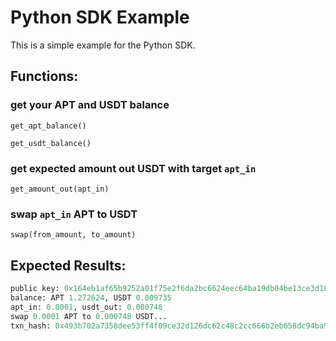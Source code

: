 # Python SDK Example

This is a simple example for the Python SDK.

## Functions:

### get your APT and USDT balance

`get_apt_balance()`

`get_usdt_balance()`

### get expected amount out USDT with target `apt_in`

`get_amount_out(apt_in)`

### swap `apt_in` APT to USDT

`swap(from_amount, to_amount)`

## Expected Results:

```python
public key: 0x164eb1af65b9252a01f75e2f6da2bc6624eec64ba19db04be13ce3d182f4c36b
balance: APT 1.272624, USDT 0.009735
apt_in: 0.0001, usdt_out: 0.000748
swap 0.0001 APT to 0.000748 USDT...
txn_hash: 0x493b702a7358dee53ff4f09ce32d126dc62c48c2cc666b2eb658dc94ba9a73b2
```
